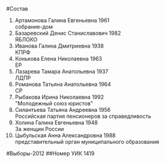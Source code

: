 #Состав
1. Артамонова Галина Евгеньевна 1961   
    собрание-дом
2. Базаревский Денис Станиславович 1982   
    ЯБЛОКО
3. Иванова Галина Дмитриевна 1938   
    КПРФ
4. Конькова Елена Николаевна 1963   
    ЕР
5. Лазарева Тамара Анатольевна 1937   
    ЛДПР
6. Романова Татьяна Анатольевна 1964   
    СР
7. Рыбакова Ирина Николаевна 1992   
    "Молодежный союз юристов"
8. Силантьева Татьяна Андреевна 1956   
    Российская партия пенсионеров за справедливость
9. Холина Галина Евгеньевна 1948   
    За женщин России
10. Цыбульская Анна Александровна 1988   
    представительный орган муниципального образования

#Выборы-2012
##Номер УИК
1419